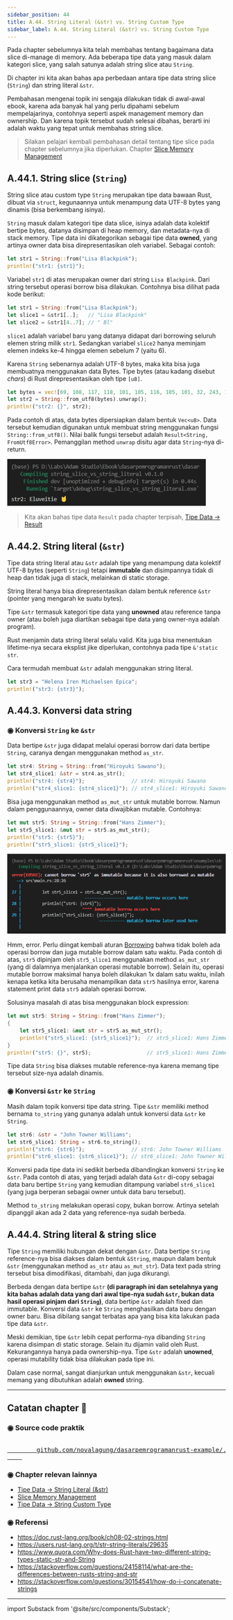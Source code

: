 ```yaml
---
sidebar_position: 44
title: A.44. String Literal (&str) vs. String Custom Type
sidebar_label: A.44. String Literal (&str) vs. String Custom Type
---
```


Pada chapter sebelumnya kita telah membahas tentang bagaimana data slice di-manage di memory. Ada beberapa tipe data yang masuk dalam kategori slice, yang salah satunya adalah string slice atau `String`.

Di chapter ini kita akan bahas apa perbedaan antara tipe data string slice (`String`) dan string literal `&str`.

Pembahasan mengenai topik ini sengaja dilakukan tidak di awal-awal ebook, karena ada banyak hal yang perlu dipahami sebelum mempelajarinya, contohnya seperti aspek management memory dan ownership. Dan karena topik tersebut sudah selesai dibahas, berarti ini adalah waktu yang tepat untuk membahas string slice.

> Silakan pelajari kembali pembahasan detail tentang tipe slice pada chapter sebelumnya jika diperlukan. Chapter [Slice Memory Management](/basic/slice-memory-management)

## A.44.1. String slice (`String`)

String slice atau custom type `String` merupakan tipe data bawaan Rust, dibuat via `struct`, kegunaannya untuk menampung data UTF-8 bytes yang dinamis (bisa berkembang isinya).

`String` masuk dalam kategori tipe data slice, isinya adalah data kolektif bertipe bytes, datanya disimpan di heap memory, dan metadata-nya di stack memory. Tipe data ini dikategorikan sebagai tipe data **owned**, yang artinya owner data bisa direpresentasikan oleh variabel. Sebagai contoh:

```rust
let str1 = String::from("Lisa Blackpink");
println!("str1: {str1}");
```

Variabel `str1` di atas merupakan owner dari string `Lisa Blackpink`. Dari string tersebut operasi borrow bisa dilakukan. Contohnya bisa dilihat pada kode berikut:

```rust
let str1 = String::from("Lisa Blackpink");
let slice1 = &str1[..];   // "Lisa Blackpink"
let slice2 = &str1[4..7]; // " Bl"
```

`slice1` adalah variabel baru yang datanya didapat dari borrowing seluruh elemen string milik `str1`. Sedangkan variabel `slice2` hanya meminjam elemen indeks ke-4 hingga elemen sebelum 7 (yaitu 6).

Karena `String` sebenarnya adalah UTF-8 bytes, maka kita bisa juga membuatnya menggunakan data Bytes. Tipe bytes (atau kadang disebut *chars*) di Rust direpresentasikan oleh tipe `[u8]`.

```rust
let bytes = vec![69, 108, 117, 118, 101, 105, 116, 105, 101, 32, 243, 159, 164, 152];
let str2 = String::from_utf8(bytes).unwrap();
println!("str2: {}", str2);
```

Pada contoh di atas, data bytes dipersiapkan dalam bentuk `Vec<u8>`. Data tersebut kemudian digunakan untuk membuat string menggunakan fungsi `String::from_utf8()`. Nilai balik fungsi tersebut adalah `Result<String, FromUtf8Error>`. Pemanggilan method `unwrap` disitu agar data `String`-nya di-return.

![String slcie vs string literal](img/string-slice-vs-string-literal-1.png)

> Kita akan bahas tipe data `Result` pada chapter terpisah, [Tipe Data → Result](/basic/result-type)

## A.44.2. String literal (`&str`)

Tipe data string literal atau `&str` adalah tipe yang menampung data kolektif UTF-8 bytes (seperti `String`) tetapi **immutable** dan disimpannya tidak di heap dan tidak juga di stack, melainkan di static storage.

String literal hanya bisa direpresentasikan dalam bentuk reference `&str` (pointer yang mengarah ke suatu bytes).

Tipe `&str` termasuk kategori tipe data yang **unowned** atau reference tanpa owner (atau boleh juga diartikan sebagai tipe data yang owner-nya adalah program).

Rust menjamin data string literal selalu valid. Kita juga bisa menentukan lifetime-nya secara eksplist jike diperlukan, contohnya pada tipe `&'static str`.

Cara termudah membuat `&str` adalah menggunakan string literal.

```rust
let str3 = "Helena Iren Michaelsen Epica";
println!("str3: {str3}");
```

## A.44.3. Konversi data string

### ◉ Konversi `String` ke `&str`

Data bertipe `&str` juga didapat melalui operasi borrow dari data bertipe `String`, caranya dengan menggunakan method `as_str`.

```rust
let str4: String = String::from("Hiroyuki Sawano");
let str4_slice1: &str = str4.as_str();
println!("str4: {str4}");               // str4: Hiroyuki Sawano
println!("str4_slice1: {str4_slice1}"); // str4_slice1: Hiroyuki Sawano
```

Bisa juga menggunakan method `as_mut_str` untuk mutable borrow. Namun dalam penggunaannya, owner data diwajibkan mutable. Contohnya:

```rust
let mut str5: String = String::from("Hans Zimmer");
let str5_slice1: &mut str = str5.as_mut_str();
println!("str5: {str5}");
println!("str5_slice1: {str5_slice1}");
```

![String slcie vs string literal](img/string-slice-vs-string-literal-2.png)

Hmm, error. Perlu diingat kembali aturan [Borrowing](/basic/borrowing) bahwa tidak boleh ada operasi borrow dan juga mutable borrow dalam satu waktu. Pada contoh di atas, `str5` dipinjam oleh `str5_slice1` menggunakan method `as_mut_str` (yang di dalamnya menjalankan operasi mutable borrow). Selain itu, operasi mutable borrow maksimal hanya boleh dilakukan 1x dalam satu waktu, inilah kenapa ketika kita berusaha menampilkan data `str5` hasilnya error, karena statement print data `str5` adalah operasi borrow.

Solusinya masalah di atas bisa menggunakan block expression:

```rust
let mut str5: String = String::from("Hans Zimmer");
{
    let str5_slice1: &mut str = str5.as_mut_str();
    println!("str5_slice1: {str5_slice1}");  // str5_slice1: Hans Zimmer
}
println!("str5: {}", str5);                  // str5_slice1: Hans Zimmer
```

Tipe data `String` bisa diakses mutable reference-nya karena memang tipe tersebut size-nya adalah dinamis.

### ◉ Konversi `&str` ke `String`

Masih dalam topik konversi tipe data string. Tipe `&str` memiliki method bernama `to_string` yang gunanya adalah untuk konversi data `&str` ke `String`.

```rust
let str6: &str = "John Towner Williams";
let str6_slice1: String = str6.to_string();
println!("str6: {str6}");               // str6: John Towner Williams
println!("str6_slice1: {str6_slice1}"); // str6_slice1: John Towner Williams
```

Konversi pada tipe data ini sedikit berbeda dibandingkan konversi `String` ke `&str`. Pada contoh di atas, yang terjadi adalah data `&str` di-copy sebagai data baru bertipe `String` yang kemudian ditampung variabel `str6_slice1` (yang juga berperan sebagai owner untuk data baru tersebut).

Method `to_string` melakukan operasi copy, bukan borrow. Artinya setelah dipanggil akan ada 2 data yang reference-nya sudah berbeda.

## A.44.4. String literal & string slice

Tipe `String` memiliki hubungan dekat dengan `&str`. Data bertipe `String` reference-nya bisa diakses dalam bentuk `&String`, maupun dalam bentuk `&str` (menggunakan method `as_str` atau `as_mut_str`). Data text pada string tersebut bisa dimodifikasi, ditambahi, dan juga dikurangi.

Berbeda dengan data bertipe `&str` **(di paragraph ini dan setelahnya yang kita bahas adalah data yang dari awal tipe-nya sudah `&str`, bukan data hasil operasi pinjam dari `String`)**, data bertipe `&str` adalah fixed dan immutable. Konversi data `&str` ke `String` menghasilkan data baru dengan owner baru. Bisa dibilang sangat terbatas apa yang bisa kita lakukan pada tipe data `&str`.

Meski demikian, tipe `&str` lebih cepat performa-nya dibanding `String` karena disimpan di static storage. Selain itu dijamin valid oleh Rust. Kekurangannya hanya pada ownership-nya. Tipe `&str` adalah **unowned**, operasi mutability tidak bisa dilakukan pada tipe ini.

Dalam case normal, sangat dianjurkan untuk menggunakan `&str`, kecuali memang yang dibutuhkan adalah **owned** string.

---

## Catatan chapter 📑

### ◉ Source code praktik

<pre>
    <a href="https://github.com/novalagung/dasarpemrogramanrust-example/tree/master/string_slice_vs_string_literal">
        github.com/novalagung/dasarpemrogramanrust-example/../string_slice_vs_string_literal
    </a>
</pre>

### ◉ Chapter relevan lainnya

- [Tipe Data → String Literal (&str)](/basic/tipe-data-string-literal)
- [Slice Memory Management](/basic/slice-memory-management)
- [Tipe Data → String Custom Type](/basic/tipe-data-custom-type-string-slice)

### ◉ Referensi

- https://doc.rust-lang.org/book/ch08-02-strings.html
- https://users.rust-lang.org/t/str-string-literals/29635
- https://www.quora.com/Why-does-Rust-have-two-different-string-types-static-str-and-String
- https://stackoverflow.com/questions/24158114/what-are-the-differences-between-rusts-string-and-str
- https://stackoverflow.com/questions/30154541/how-do-i-concatenate-strings

---

import Substack from '@site/src/components/Substack';

<Substack />
